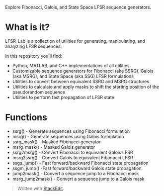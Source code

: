 ﻿Explore Fibonacci, Galois, and State Space LFSR sequence generators.

# What is it?
LFSR-Lab is a collection of utilities for generating, manipulating, and analyzing LFSR sequences.

In this repository you'll find:
* Python, MATLAB, and C++ implementations of all utilities
* Customizable sequence generators for Fibonacci (aka SSRG), Galois (aka MSRG), and State Space (aka SSG) LFSR formulations
* Utilities to convert between equivalent SSRG and MSRG structures
* Utilities to calculate and apply masks to shift the starting position of the pseudorandom sequence 
* Utilities to perform fast propagation of LFSR state
# Functions
* ssrg() - Generate sequences using Fibonacci formulation
* msrg() - Generate sequences using Galois formulation
* ssrg_mask() - Masked Fibonacci generator
* msrg_mask() - Masked Galois generator
* ssrg2msrg() - Convert Fibonacci to equivalent Galois LFSR
* msrg2ssrg() - Convert Galois to equivalent Fibonacci LFSR
* ssgs_jump() - Fast forward/backward Fibonacci state propagation
* ssgm_jump() -Fast forward/backward Galois state propagation 
* jump2mask() - Convert a sequence jump to a Fibonacci mask
* msrg_jump2mask() - Convert a sequence jump to a Galois mask

> Written with [StackEdit](https://stackedit.io/).
